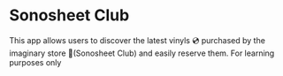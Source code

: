 # Sonosheet Club
This app allows users to discover the latest vinyls 💿 purchased by the imaginary store 🏪(Sonosheet Club) and easily reserve them. For learning purposes only
